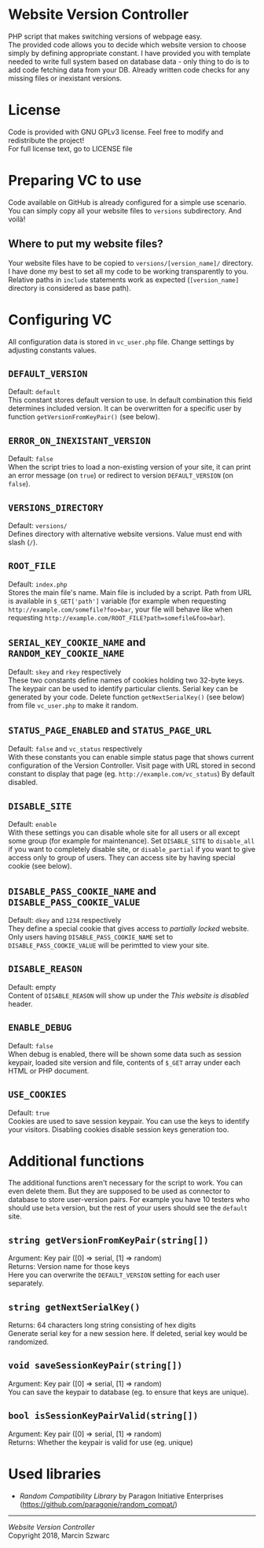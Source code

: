 # Website Version Controller
PHP script that makes switching versions of webpage easy.  
The provided code allows you to decide which website version to choose simply by defining appropriate constant. I have provided you with template needed to write full system based on database data - only thing to do is to add code fetching data from your DB. Already written code checks for any missing files or inexistant versions.
# License
Code is provided with GNU GPLv3 license. Feel free to modify and redistribute the project!  
For full license text, go to LICENSE file
# Preparing VC to use
Code available on GitHub is already configured for a simple use scenario. You can simply copy all your website files to `versions` subdirectory. And voilà!
## Where to put my website files?
Your website files have to be copied to `versions/[version_name]/` directory. I have done my best to set all my code to be working transparently to you. Relative paths in `include` statements work as expected (`[version_name]` directory is considered as base path).
# Configuring VC
All configuration data is stored in `vc_user.php` file. Change settings by adjusting constants values.
## `DEFAULT_VERSION`
Default: `default`  
This constant stores default version to use. In default combination this field determines included version. It can be overwritten for a specific user by function `getVersionFromKeyPair()` (see below).
## `ERROR_ON_INEXISTANT_VERSION`
Default: `false`  
When the script tries to load a non-existing version of your site, it can print an error message (on `true`) or redirect to version `DEFAULT_VERSION` (on `false`).
## `VERSIONS_DIRECTORY`
Default: `versions/`  
Defines directory with alternative website versions. Value must end with slash (`/`).
## `ROOT_FILE`
Default: `index.php`  
Stores the main file's name. Main file is included by a script. Path from URL is available in `$_GET['path']` variable (for example when requesting `http://example.com/somefile?foo=bar`, your file will behave like when requesting `http://example.com/ROOT_FILE?path=somefile&foo=bar`).
## `SERIAL_KEY_COOKIE_NAME` and `RANDOM_KEY_COOKIE_NAME`
Default: `skey` and `rkey` respectively  
These two constants define names of cookies holding two 32-byte keys. The keypair can be used to identify particular clients. Serial key can be generated by your code. Delete function `getNextSerialKey()` (see below) from file `vc_user.php` to make it random.
## `STATUS_PAGE_ENABLED` and `STATUS_PAGE_URL`
Default: `false` and `vc_status` respectively  
With these constants you can enable simple status page that shows current configuration of the Version Controller. Visit page with URL stored in second constant to display that page (eg. `http://example.com/vc_status`) By default disabled.
## `DISABLE_SITE`
Default: `enable`  
With these settings you can disable whole site for all users or all except some group (for example for maintenance). Set `DISABLE_SITE` to `disable_all` if you want to completely disable site, or `disable_partial` if you want to give access only to group of users. They can access site by having special cookie (see below). 
## `DISABLE_PASS_COOKIE_NAME` and `DISABLE_PASS_COOKIE_VALUE`
Default: `dkey` and `1234` respectively  
They define a special cookie that gives access to *partially locked* website. Only users having `DISABLE_PASS_COOKIE_NAME` set to `DISABLE_PASS_COOKIE_VALUE` will be perimtted to view your site.
## `DISABLE_REASON`
Default: empty  
Content of `DISABLE_REASON` will show up under the *This website is disabled* header.
## `ENABLE_DEBUG`
Default: `false`  
When debug is enabled, there will be shown some data such as session keypair, loaded site version and file, contents of `$_GET` array under each HTML or PHP document.
## `USE_COOKIES`
Default: `true`  
Cookies are used to save session keypair. You can use the keys to identify your visitors. Disabling cookies disable session keys generation too.
# Additional functions
The additional functions aren't necessary for the script to work. You can even delete them. But they are supposed to be used as connector to database to store user-version pairs. For example you have 10 testers who should use `beta` version, but the rest of your users should see the `default` site.
## `string getVersionFromKeyPair(string[])`
Argument: Key pair (\[0\] => serial, \[1\] => random)  
Returns: Version name for those keys  
Here you can overwrite the `DEFAULT_VERSION` setting for each user separately.
## `string getNextSerialKey()`
Returns: 64 characters long string consisting of hex digits  
Generate serial key for a new session here. If deleted, serial key would be randomized.
## `void saveSessionKeyPair(string[])`
Argument: Key pair (\[0\] => serial, \[1\] => random)  
You can save the keypair to database (eg. to ensure that keys are unique).
## `bool isSessionKeyPairValid(string[])`
Argument: Key pair (\[0\] => serial, \[1\] => random)  
Returns: Whether the keypair is valid for use (eg. unique)
# Used libraries
* *Random Compatibility Library* by Paragon Initiative Enterprises (https://github.com/paragonie/random_compat/)
- - -
*Website Version Controller*  
Copyright 2018, Marcin Szwarc

